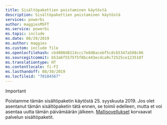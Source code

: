 ```yaml
---
title: Sisältöpakettien poistaminen käytöstä
description: Sisältöpakettien poistaminen käytöstä
services: powerbi
author: maggiesMSFT
ms.service: powerbi
ms.topic: include
ms.date: 08/29/2019
ms.author: maggies
ms.custom: include file
ms.openlocfilehash: cbd800d8114ccc7e8d8acebf5cdcb5347a508c86
ms.sourcegitcommit: b53a6f5575f5f8bc443ecdca9c72525ce123518f
ms.translationtype: HT
ms.contentlocale: fi-FI
ms.lasthandoff: 08/30/2019
ms.locfileid: "70184567"
---
```

>[!IMPORTANT]
>Poistamme tämän sisältöpaketin käytöstä 25. syyskuuta 2019. Jos olet asentanut tämän sisältöpaketin tätä ennen, se toimii edelleen, mutta et voi asentaa uutta tämän päivämäärän jälkeen. [Mallisovellukset](https://docs.microsoft.com/power-bi/service-template-apps-overview) korvaavat palvelun sisältöpaketit.